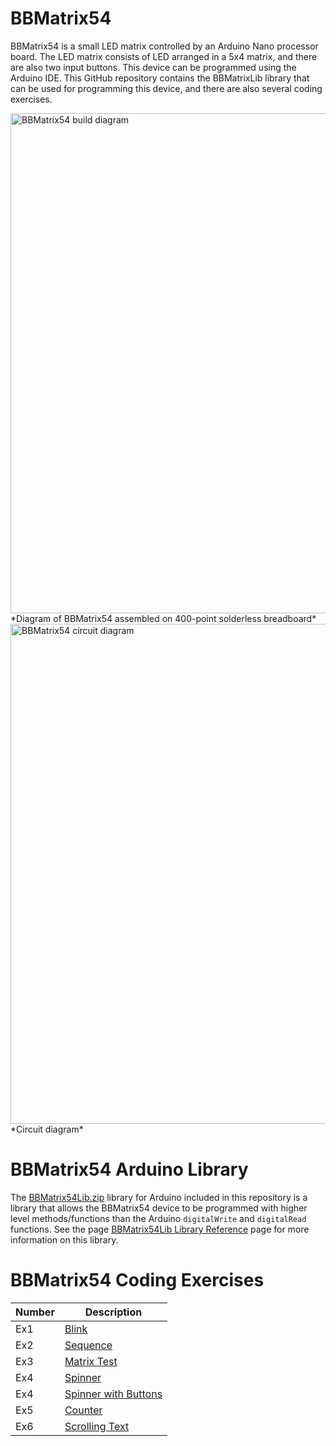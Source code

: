 # BBMatrix54

BBMatrix54 is a small LED matrix controlled by an Arduino Nano processor board. The LED matrix consists of LED arranged in a 5x4 matrix, and there are also two input buttons. This device can be programmed using the Arduino IDE. This GitHub repository contains the BBMatrixLib library that can be used for programming this device, and there are also several coding exercises.

<img src="https://github.com/mtejada11/BBMatrix54/raw/doc/Build/BBMatrix54.png" width="800" alt="BBMatrix54 build diagram">
*Diagram of BBMatrix54 assembled on 400-point solderless breadboard*

<img src="https://github.com/mtejada11/BBMatrix54/raw/doc/Build/BBMatrix54%20circuit%20diagram.png" width="800" alt="BBMatrix54 circuit diagram">
*Circuit diagram*

# BBMatrix54 Arduino Library

The [BBMatrix54Lib.zip](https://github.com/mtejada11/BBMatrix54/blob/master/Lib/BBMatrix54Lib.zip?raw=true) library for Arduino included in this repository is a library that allows the BBMatrix54 device to be programmed with higher level methods/functions than the Arduino `digitalWrite` and `digitalRead` functions. See the page [BBMatrix54Lib Library Reference](https://github.com/mtejada11/BBMatrix54/wiki/BBMatrix54Lib-Library-Reference) page for more information on this library. 

# BBMatrix54 Coding Exercises

| Number | Description |
| --- | --- |
|Ex1  	|[Blink](https://github.com/mtejada11/BBMatrix54/blob/master/Exercises/Ex1_Blink/Ex1_Blink.ino) |
|Ex2  	|[Sequence](https://github.com/mtejada11/BBMatrix54/blob/master/Exercises/Ex2_Sequence/Ex2_Sequence.ino) |
|Ex3  	|[Matrix Test](https://github.com/mtejada11/BBMatrix54/blob/master/Exercises/Ex3_Matrix_Test/Ex3_Matrix_Test.ino) |
|Ex4  	|[Spinner](https://github.com/mtejada11/BBMatrix54/blob/master/Exercises/Ex4_Spinner/Ex4_Spinner.ino) |
|Ex4  	|[Spinner with Buttons](https://github.com/mtejada11/BBMatrix54/blob/master/Exercises/Ex4_Spinner_with_Buttons/Ex4_Spinner_with_Buttons.ino) |
|Ex5  	|[Counter](https://github.com/mtejada11/BBMatrix54/blob/master/Exercises/Ex5_Counter/Ex5_Counter.ino) |
|Ex6  	|[Scrolling Text](https://github.com/mtejada11/BBMatrix54/blob/master/Exercises/Ex6_Scrolling_Text/Ex6_Scrolling_Text.ino) |